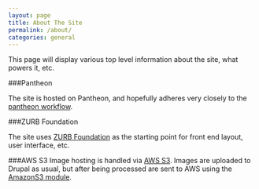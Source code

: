 ```yaml
---
layout: page
title: About The Site
permalink: /about/
categories: general
---
```


This page will display various top level information about the site, what powers it, etc.

###Pantheon

The site is hosted on Pantheon, and hopefully adheres very closely to the [pantheon workflow](https://pantheon.io/docs/articles/sites/code/using-the-pantheon-workflow/).

###ZURB Foundation 

The site uses [ZURB Foundation](http://foundation.zurb.com/) as the starting point for front end layout, user interface, etc.

###AWS S3
Image hosting is handled via [AWS S3](http://aws.amazon.com/s3/?nc2=h_l3_sc). Images are uploaded to Drupal as usual, but after being processed are sent to AWS using the [AmazonS3 module](https://www.drupal.org/project/amazons3).